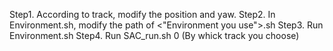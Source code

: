 Step1. According to track, modify the position and yaw.
Step2. In Environment.sh, modify the path of <"Environment you use">.sh
Step3. Run Environment.sh
Step4. Run SAC_run.sh 0 (By whick track you choose)
